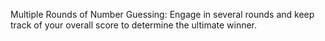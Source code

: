 Multiple Rounds of Number Guessing: Engage in several rounds and keep track of your overall score to determine the ultimate winner.